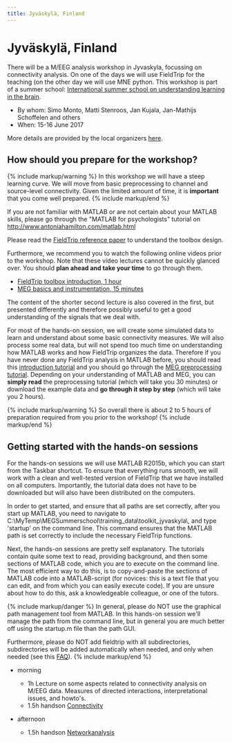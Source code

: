 ```yaml
---
title: Jyväskylä, Finland
---
```


# Jyväskylä, Finland

There will be a M/EEG analysis workshop in Jyvaskyla, focussing on connectivity analysis. On one of the days we will use FieldTrip for the teaching (on the other day we will use MNE python. This workshop is part of a summer school: [International summer school on understanding learning in the brain](http://cibr.jyu.fi/en/training/brain-summerschool2017/scientific_program).

-   By whom: Simo Monto, Matti Stenroos, Jan Kujala, Jan-Mathijs Schoffelen and others
-   When: 15-16 June 2017

More details are provided by the local organizers [here](http://cibr.jyu.fi/en/training/brain-summerschool2017/scientific_program).

## How should you prepare for the workshop?

{% include markup/warning %}
In this workshop we will have a steep learning curve. We will move from basic preprocessing to channel and source-level connectivity. Given the limited amount of time, it is **important** that you come well prepared.
{% include markup/end %}

If you are not familiar with MATLAB or are not certain about your MATLAB skills, please go through the "MATLAB for psychologists" tutorial on <http://www.antoniahamilton.com/matlab.html>

Please read the [FieldTrip reference paper](http://www.hindawi.com/journals/cin/2011/156869/) to understand the toolbox design.

Furthermore, we recommend you to watch the following online videos prior to the workshop. Note that these video lectures cannot be quickly glanced over. You should **plan ahead and take your time** to go through them.

-   [FieldTrip toolbox introduction, 1 hour](https://www.youtube.com/watch?v=eUVL_twWNdk)
-   [MEG basics and instrumentation, 15 minutes](https://www.youtube.com/watch?v=CPj4jJACeIs)

The content of the shorter second lecture is also covered in the first, but presented differently and therefore possibly useful to get a good understanding of the signals that we deal with.

For most of the hands-on session, we will create some simulated data to learn and understand about some basic connectivity measures. We will also process some real data, but will not spend too much time on understanding how MATLAB works and how FieldTrip organizes the data. Therefore if you have never done any FieldTrip analysis in MATLAB before, you should read this [introduction tutorial](/tutorial/introduction) and you should go through the [MEG preprocessing tutorial](/tutorial/eventrelatedaveraging). Depending on your understanding of MATLAB and MEG, you can **simply read** the preprocessing tutorial (which will take you 30 minutes) or download the example data and **go through it step by step** (which will take you 2 hours).

{% include markup/warning %}
So overall there is about 2 to 5 hours of preparation required from you prior to the workshop!
{% include markup/end %}

## Getting started with the hands-on sessions

For the hands-on sessions we will use MATLAB R2015b, which you can start from the Taskbar shortcut. To ensure that everything runs smooth, we will work with a clean and well-tested version of FieldTrip that we have installed on all computers. Importantly, the tutorial data does not have to be downloaded but will also have been distributed on the computers.

In order to get started, and ensure that all paths are set correctly, after you start up MATLAB, you need to navigate to C:\\MyTemp\\MEGSummerschool\\training_data\\toolkit_jyvaskyla\\, and type 'startup' on the command line. This command ensures that the MATLAB path is set correctly to include the necessary FieldTrip functions.

Next, the hands-on sessions are pretty self explanatory. The tutorials contain quite some text to read, providing background, and then some sections of MATLAB code, which you are to execute on the command line. The most efficient way to do this, is to copy-and-paste the sections of MATLAB code into a MATLAB-script (for novices: this is a text file that you can edit, and from which you can easily execute code). If you are unsure about how to do this, ask a knowledgeable colleague, or one of the tutors.

{% include markup/danger %}
In general, please do NOT use the graphical path management tool from MATLAB. In this hands-on session we'll manage the path from the command line, but in general you are much better off using the startup.m file than the path GUI.

Furthermore, please do NOT add fieldtrip with all subdirectories, subdirectories will be added automatically when needed, and only when needed (see this [FAQ](/faq/should_i_add_fieldtrip_with_all_subdirectories_to_my_matlab_path)).
{% include markup/end %}

-   morning

    -   1h Lecture on some aspects related to connectivity analysis on M/EEG data. Measures of directed interactions, interpretational issues, and howto's.
    -   1.5h handson [Connectivity](/tutorial/connectivity)

-   afternoon
    -   1.5h handson [Networkanalysis](/tutorial/networkanalysis)
